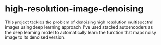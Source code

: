 # high-resolution-image-denoising
This project tackles the problem of denoising high resolution multispectral images using deep learning approach. I've used stacked autoencoders as the deep learning model to automatically learn the function that maps noisy image to its denoised version.
